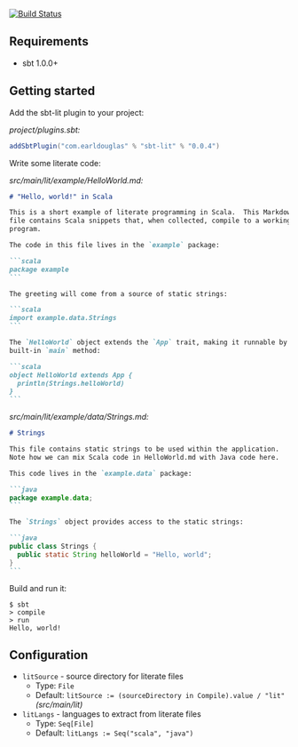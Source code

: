 [![Build Status](https://travis-ci.org/earldouglas/sbt-lit.svg?branch=master)](https://travis-ci.org/earldouglas/sbt-lit)

## Requirements

* sbt 1.0.0+

## Getting started

Add the sbt-lit plugin to your project:

*project/plugins.sbt:*

```scala
addSbtPlugin("com.earldouglas" % "sbt-lit" % "0.0.4")
```

Write some literate code:

*src/main/lit/example/HelloWorld.md:*

````markdown
# "Hello, world!" in Scala

This is a short example of literate programming in Scala.  This Markdown
file contains Scala snippets that, when collected, compile to a working
program.

The code in this file lives in the `example` package:

```scala
package example
```

The greeting will come from a source of static strings:

```scala
import example.data.Strings
```

The `HelloWorld` object extends the `App` trait, making it runnable by a
built-in `main` method:

```scala
object HelloWorld extends App {
  println(Strings.helloWorld)
}
```
````

*src/main/lit/example/data/Strings.md:*

````markdown
# Strings

This file contains static strings to be used within the application.
Note how we can mix Scala code in HelloWorld.md with Java code here.

This code lives in the `example.data` package:

```java
package example.data;
```

The `Strings` object provides access to the static strings:

```java
public class Strings {
  public static String helloWorld = "Hello, world";
}
```
````

Build and run it:

```
$ sbt
> compile
> run
Hello, world!
```

## Configuration

* `litSource` - source directory for literate files
    * Type: `File`
    * Default: `litSource := (sourceDirectory in Compile).value / "lit"`
      *(src/main/lit)*
* `litLangs` - languages to extract from literate files
    * Type: `Seq[File]`
    * Default: `litLangs := Seq("scala", "java")`
